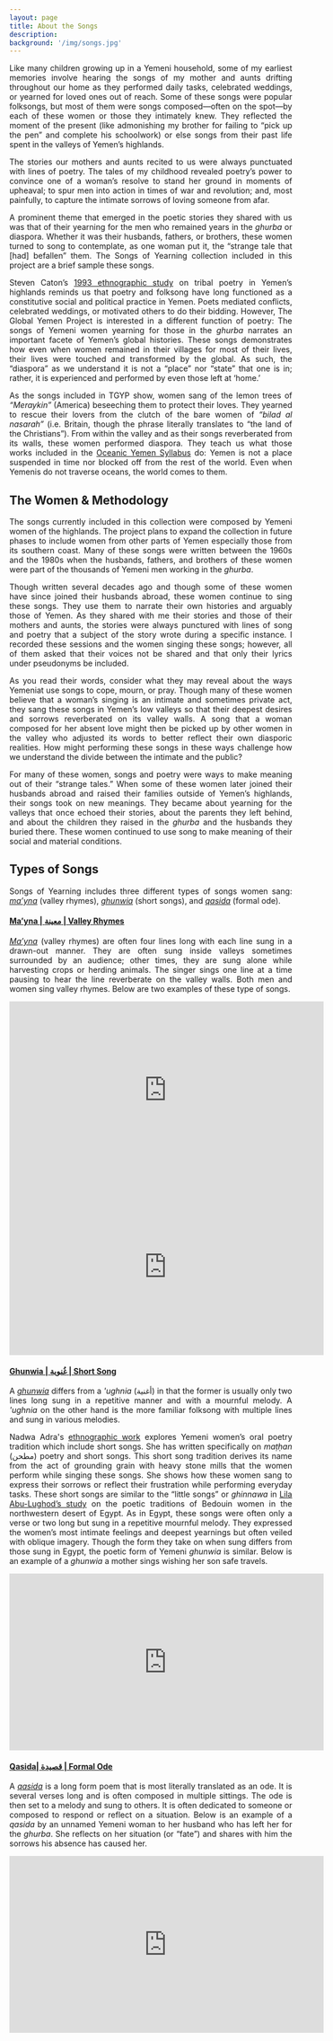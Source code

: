 ```yaml
---
layout: page
title: About the Songs
description:
background: '/img/songs.jpg'
---
```

<p align="justify">
Like many children growing up in a Yemeni household, some of my earliest memories involve hearing the songs of my mother and aunts drifting throughout our home as they performed daily tasks, celebrated weddings, or yearned for loved ones out of reach. Some of these songs were popular folksongs, but most of them were songs composed—often on the spot—by each of these women or those they intimately knew. They reflected the moment of the present (like admonishing my brother for failing to “pick up the pen” and complete his schoolwork) or else songs from their past life spent in the valleys of Yemen’s highlands.</p>

<p align="justify">
The stories our mothers and aunts recited to us were always punctuated with lines of poetry. The tales of my childhood revealed poetry’s power to convince one of a woman’s resolve to stand her ground in moments of upheaval; to spur men into action in times of war and revolution; and, most painfully, to capture the intimate sorrows of loving someone from afar.</p>  

<p align="justify">
A prominent theme that emerged in the poetic stories they shared with us was that of their yearning for the men who remained years in the <i>ghurba</i> or diaspora. Whether it was their husbands, fathers, or brothers, these women turned to song to contemplate, as one woman put it, the “strange tale that [had] befallen” them. The Songs of Yearning collection included in this project are a brief sample these songs.</p>

<p align="justify">
Steven Caton’s <a href="https://www.ucpress.edu/book/9780520082618/peaks-of-yemen-i-summon">1993 ethnographic study</a> on tribal poetry in Yemen’s highlands reminds us that poetry and folksong have long functioned as a constitutive social and political practice in Yemen. Poets mediated conflicts, celebrated weddings, or motivated others to do their bidding. However, The Global Yemen Project is interested in a different function of poetry: The songs of Yemeni women yearning for those in the <i>ghurba</i> narrates an important facete of Yemen’s global histories. These songs demonstrates how even when women remained in their villages for most of their lives, their lives were touched and transformed by the global. As such, the “diaspora” as we understand it is not a “place” nor “state” that  one is in; rather, it is experienced and performed by even those left at ‘home.’</p>

<p align="justify">
As the songs included in TGYP show, women sang of the lemon trees of <i>“Meraykin”</i> (America) beseeching them to protect their loves. They yearned to rescue their lovers from the clutch of the bare women of <i>“bilad al nasarah”</i> (i.e. Britain, though the phrase literally translates to “the land of the Christians”). From within the valley and as their songs reverberated from its walls, these women performed diaspora. They teach us what those works included in the <a href="https://gokhamin.com/global-yemen/syllabus">Oceanic Yemen Syllabus</a> do: Yemen is not a place suspended in time nor blocked off from the rest of the world. Even when Yemenis do not traverse oceans, the world comes to them.</p>

<h2>The Women & Methodology</h2>

<p align="justify">
The songs currently included in this collection were composed by Yemeni women of the highlands. The project plans to expand the collection in future phases to include women from other parts of Yemen especially those from its southern coast. Many of these songs were written between the 1960s and the 1980s when the husbands, fathers, and brothers of these women were part of the thousands of Yemeni men working in the <i>ghurba</i>.</p>

<p align="justify">
Though written several decades ago and though some of these women have since joined their husbands abroad, these women continue to sing these songs. They use them to narrate their own histories and arguably those of Yemen. As they shared with me their stories and those of their mothers and aunts, the stories were always punctured with lines of song and poetry that a subject of the story wrote during a specific instance. I recorded these sessions and the women singing these songs; however, all of them asked that their voices not be shared and that only their lyrics under pseudonyms be included.</p>

<p align="justify">
As you read their words, consider what they may reveal about the ways Yemeniat use songs to cope, mourn, or pray. Though many of these women believe that a woman’s singing is an intimate and sometimes private act, they sang these songs in Yemen’s low valleys so that their deepest desires and sorrows reverberated on its valley walls. A song that a woman composed for her absent love might then be picked up by other women in the valley who adjusted its words to better reflect their own diasporic realities. How might performing these songs in these ways challenge how we understand the divide between the intimate and the public?</p>

<p align="justify">
For many of these women, songs and poetry were ways to make meaning out of their “strange tales.”  When some of these women later joined their husbands abroad and raised their families outside of Yemen’s highlands, their songs took on new meanings. They became about yearning for the valleys that once echoed their stories, about the parents they left behind, and about the children they raised in the <i>ghurba</i> and the husbands they buried there. These women continued to use song to make meaning of their social and material conditions. </p>

<h2> Types of Songs</h2>
<p align="justify">
Songs of Yearning includes three different types of songs women sang: <i><a href="https://gokhamin.com/global-yemen/valleysongs">ma’yna</a></i> (valley rhymes),<i> <a href="https://gokhamin.com/global-yemen/shortsongs">ghunwia</a></i> (short songs), and <i><a href="https://gokhamin.com/global-yemen/qassayed">qasida</a></i> (formal ode).</p>

<h4>
<a href="https://gokhamin.com/global-yemen/valleysongs"> Ma’yna | معينة | Valley Rhymes </a>
 </h4>

<p align="justify">
<i><a href="https://gokhamin.com/global-yemen/valleysongs">Ma’yna</a></i> (valley rhymes) are often four lines long with each line sung in a drawn-out manner. They are often sung inside valleys sometimes surrounded by an audience; other times, they are sung alone while harvesting crops or herding animals. The singer sings one line at a time pausing to hear the line reverberate on the valley walls. Both men and women sing valley rhymes.  Below are two examples of these type of songs.</p>

<iframe width="560" height="315" src="https://www.youtube.com/embed/DxXtyd8j9Xw" title="YouTube video player" frameborder="0" allow="accelerometer; autoplay; clipboard-write; encrypted-media; gyroscope; picture-in-picture" allowfullscreen></iframe>

<iframe width="560" height="315" src="https://www.youtube.com/embed/2KYVbvuzLjU" title="YouTube video player" frameborder="0" allow="accelerometer; autoplay; clipboard-write; encrypted-media; gyroscope; picture-in-picture" allowfullscreen></iframe>
<br>
<h4>
<a href="https://gokhamin.com/global-yemen/shortsongs">Ghunwia | غُنوية | Short Song</a>
</h4>

<p align="justify">
A <i> <a href="https://gokhamin.com/global-yemen/shortsongs">ghunwia</a></i> differs from a <i>'ughnia</i> (أغنية) in that the former is usually only two lines long sung in a repetitive manner and with a mournful melody. A <i>'ughnia</i> on the other hand is the more familiar folksong with multiple lines and sung in various melodies.</p>

<p align="justify">
Nadwa Adra's <a href="https://najwaadra.net/oralpoet.pdf">ethnographic work</a> explores Yemeni women’s oral poetry tradition which include short songs. She has written specifically on <i>maṭḥan</i> (مطحن) poetry and short songs. This short song tradition derives its name from the act of grounding grain with heavy stone mills that the women perform while singing these songs. She shows how these women sang to express their sorrows or reflect their frustration while performing everyday tasks. These short songs are similar to the “little songs” or <i>ghinnawa</i> in <a href="https://www.ucpress.edu/book/9780520292499/veiled-sentiments">Lila Abu-Lughod’s study</a> on the poetic traditions of Bedouin women in the northwestern desert of Egypt. As in Egypt, these songs were often only a verse or two long but sung in a repetitive mournful melody. They expressed the women’s most intimate feelings and deepest yearnings but often veiled with oblique imagery. Though the form they take on when sung differs from those sung in Egypt, the poetic form of Yemeni <i>ghunwia</i> is similar. Below is an example of a <i>ghunwia</i> a mother sings wishing her son safe travels.</p>

<iframe width="560" height="315" src="https://www.youtube.com/embed/YaxZ5f7wpvc" title="YouTube video player" frameborder="0" allow="accelerometer; autoplay; clipboard-write; encrypted-media; gyroscope; picture-in-picture" allowfullscreen></iframe>
<br>

 <h4>
<a href="https://gokhamin.com/global-yemen/qassayed"> Qasida| قصيدة  | Formal Ode </a>


 </h4>

<p align="justify">
A <i><a href="https://gokhamin.com/global-yemen/qassayed">qasida</a></i> is a long form poem that is most literally translated as an ode. It is several verses long and is often composed in multiple sittings. The ode is then set to a melody and sung to others. It is often dedicated to someone or composed to respond or reflect on a situation. Below is an example of a <i>qasida</i> by an unnamed Yemeni woman to her husband who has left her for the <i>ghurba</i>. She reflects on her situation (or “fate”) and shares with him the sorrows his absence has caused her.</p>

<iframe width="560" height="315" src="https://www.youtube.com/embed/TlQJyGySNFE" title="YouTube video player" frameborder="0" allow="accelerometer; autoplay; clipboard-write; encrypted-media; gyroscope; picture-in-picture" allowfullscreen></iframe>
